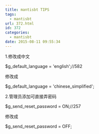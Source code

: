 ```yaml
---
title: mantisbt TIPS
tags:
  - mantisbt
url: 372.html
id: 372
categories:
  - mantisbt
date: 2015-08-11 09:55:34
---
```


1.修改成中文

$g\_default\_language = 'english';//582

修改成

$g\_default\_language = 'chinese_simplified';

2.管理员添加可直接弄密码

$g\_send\_reset_password = ON;//257

修改成

$g\_send\_reset_password = OFF;